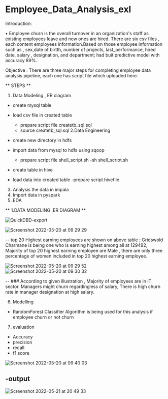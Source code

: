 # Employee_Data_Analysis_exl


Introduction:

• Employee churn is the overall turnover in an organization's staff as existing employees leave and new ones are hired. There are six csv files , 
 each content employees information.Based on those employee information such as , sex,date of birtth, number of projects, last_performance,
 hired date, salary , designation, and department; had buit predictive model with accuracy 89%.

Objective :
There are three major steps for completing employee data analysis pipeline, each one has script file which uploaded here.

** STEPS **
1. Data Modeling , ER diagram 
  - create mysql table 
  - load csv file in created table 
    - prepare script file createtb_sql.sql
    - source createtb_sql.sql
2.Data Engineering 
  - create new directory in hdfs 
  - import data from mysql to hdfs using sqoop 
     - prepare script file shell_script.sh
     -sh shell_script.sh
 
  - create table in hive 
  - load data into created table 
     -prepare script hivefile 
    
3. Analysis the data in  impala 
4. Import data in pyspark 
5. EDA 


** 1.DATA MODELING ,ER DIAGRAM **
  
 ![QuickDBD-export](https://user-images.githubusercontent.com/42148352/169115852-4ca08c6a-39c6-4463-8647-bba349c21958.png)
 
 
 

![Screenshot 2022-05-20 at 09 29 29](https://user-images.githubusercontent.com/42148352/169447939-c5b09d93-b7d0-4108-9bca-85dc313340f3.png)


  -- top 20  Highest earning employees are shown on above table ; Gridswold Charmane is being one who is earning highest among all at 129492, Majority of top  20 highest  earning employee are Male , there are only three percentage of women included in top 20 highest earning employee.
  
![Screenshot 2022-05-20 at 09 29 52](https://user-images.githubusercontent.com/42148352/169448022-40f85ee6-c657-41dc-819b-ccb98f47ba04.png)![Screenshot 2022-05-20 at 09 30 32](https://user-images.githubusercontent.com/42148352/169448033-a1ecace6-272a-4301-a42c-bbfff6c42910.png)


-- ### According to given illustration , Majority of employees are in IT sector. Managers might churn regardingless of salary, There is high churn rate in manager designation at high salary.

6. Modelling 
- RandomForest  Classifier Algorithm is being used for this analysis if employee churn or not churn 
7. evaluation 
- Accuracy
- precision
- recall
- f1 score


![Screenshot 2022-05-20 at 09 40 03](https://user-images.githubusercontent.com/42148352/169448814-f7181c78-b766-45b5-8504-15593e8e68de.png)

-output
  -
 ![Screenshot 2022-05-21 at 20 49 33](https://user-images.githubusercontent.com/42148352/169658174-73ac134e-ac8f-4a3c-a229-5d47d520efde.png)

